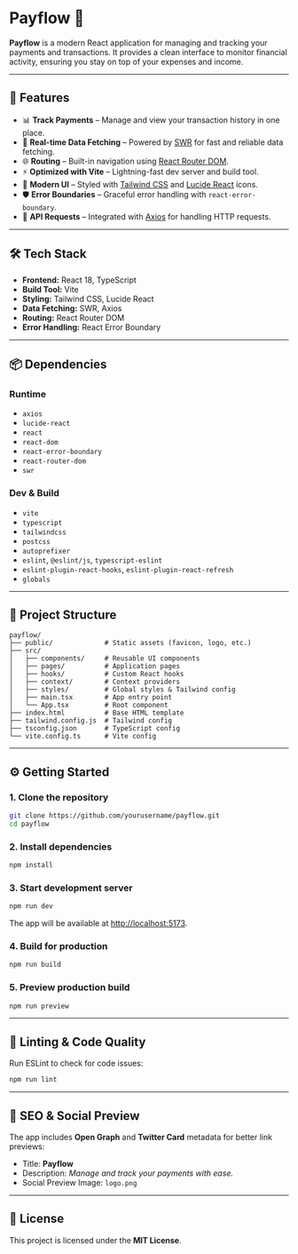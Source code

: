 # Payflow 💸

**Payflow** is a modern React application for managing and tracking your payments and transactions.
It provides a clean interface to monitor financial activity, ensuring you stay on top of your expenses and income.

---

## 🚀 Features

* 📊 **Track Payments** – Manage and view your transaction history in one place.
* 🔄 **Real-time Data Fetching** – Powered by [SWR](https://swr.vercel.app/) for fast and reliable data fetching.
* 🌐 **Routing** – Built-in navigation using [React Router DOM](https://reactrouter.com/).
* ⚡ **Optimized with Vite** – Lightning-fast dev server and build tool.
* 🌈 **Modern UI** – Styled with [Tailwind CSS](https://tailwindcss.com/) and [Lucide React](https://lucide.dev/) icons.
* 🛡 **Error Boundaries** – Graceful error handling with `react-error-boundary`.
* 🔗 **API Requests** – Integrated with [Axios](https://axios-http.com/) for handling HTTP requests.

---

## 🛠 Tech Stack

* **Frontend:** React 18, TypeScript
* **Build Tool:** Vite
* **Styling:** Tailwind CSS, Lucide React
* **Data Fetching:** SWR, Axios
* **Routing:** React Router DOM
* **Error Handling:** React Error Boundary

---

## 📦 Dependencies

### Runtime

* `axios`
* `lucide-react`
* `react`
* `react-dom`
* `react-error-boundary`
* `react-router-dom`
* `swr`

### Dev & Build

* `vite`
* `typescript`
* `tailwindcss`
* `postcss`
* `autoprefixer`
* `eslint`, `@eslint/js`, `typescript-eslint`
* `eslint-plugin-react-hooks`, `eslint-plugin-react-refresh`
* `globals`

---

## 📂 Project Structure

```
payflow/
├── public/             # Static assets (favicon, logo, etc.)
├── src/
│   ├── components/     # Reusable UI components
│   ├── pages/          # Application pages
│   ├── hooks/          # Custom React hooks
│   ├── context/        # Context providers
│   ├── styles/         # Global styles & Tailwind config
│   ├── main.tsx        # App entry point
│   └── App.tsx         # Root component
├── index.html          # Base HTML template
├── tailwind.config.js  # Tailwind config
├── tsconfig.json       # TypeScript config
└── vite.config.ts      # Vite config
```

---

## ⚙️ Getting Started

### 1. Clone the repository

```bash
git clone https://github.com/yourusername/payflow.git
cd payflow
```

### 2. Install dependencies

```bash
npm install
```

### 3. Start development server

```bash
npm run dev
```

The app will be available at [http://localhost:5173](http://localhost:5173).

### 4. Build for production

```bash
npm run build
```

### 5. Preview production build

```bash
npm run preview
```

---

## 🧪 Linting & Code Quality

Run ESLint to check for code issues:

```bash
npm run lint
```

---

## 📱 SEO & Social Preview

The app includes **Open Graph** and **Twitter Card** metadata for better link previews:

* Title: **Payflow**
* Description: *Manage and track your payments with ease.*
* Social Preview Image: `logo.png`

---

## 📜 License

This project is licensed under the **MIT License**.
